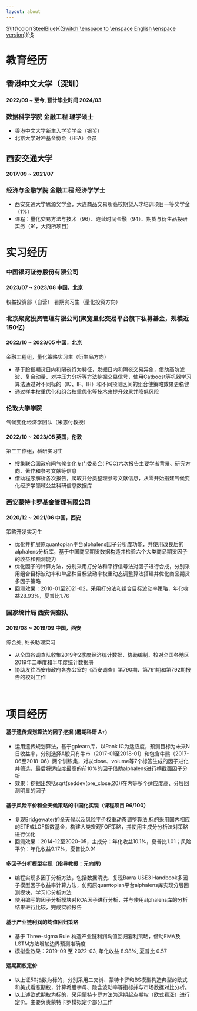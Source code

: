 ```yaml
---
layout: about
---
```

[ $\it{\color{SteelBlue}{(Switch \enspace to \enspace English \enspace version)}}$](https://fynnzhou.github.io/MySiteEN/)

# 教育经历

## 香港中文大学（深圳）

#### 2022/09 ~ 至今, 预计毕业时间 2024/03

### 数据科学学院 金融工程 理学硕士

* 香港中文大学新生入学奖学金（银奖）
* 北京大学对冲基金协会（HFA）会员

## 西安交通大学

#### 2017/09 ~ 2021/07

### 经济与金融学院 金融工程 经济学学士

* 西安交通大学思源奖学金，大连商品交易所高校期货人才培训项目一等奖学金（1%）
* 课程：量化交易方法与技术（96）、连续时间金融（94）、期货与衍生品投研实务（91，大商所项目）

# 实习经历

### 中国银河证券股份有限公司

#### 2023/07 ~ 2023/08    中国，北京

权益投资部（自营） 暑期实习生（量化投资方向）

### 北京聚宽投资管理有限公司(聚宽量化交易平台旗下私募基金，规模近150亿)

#### 2022/10 ~ 2023/05    中国，北京

金融工程组，量化策略实习生（衍生品方向）

* 基于股指期货日内和隔夜行为特征，发掘日内和隔夜交易异象，借助高阶滤波、复合动量、对冲压力分析等方法挖掘交易信号，使用Catboost等机器学习算法通过对不同标的（IC、IF、IH）和不同预测区间的组合使策略效果更稳健
* 通过样本权重优化和组合权重优化等技术来提升效果并降低风险

### 伦敦大学学院

气候变化经济学团队（米志付教授）

#### 2022/10 ~ 2023/05    英国，伦敦

第三工作组，科研实习生

* 搜集联合国政府间气候变化专门委员会(IPCC)六次报告主要学者背景、研究方向、著作和参考文献等信息
* 借助程序解析各次报告，爬取并分类整理参考文献信息，从零开始搭建气候变化经济学领域公益科研信息数据库

### 西安蒙特卡罗基金管理有限公司

#### 2020/12 ~ 2021/06    中国，西安

策略开发实习生

* 优化并扩展原quantopian平台alphalens因子分析库功能，并使用改良后的alphalens分析库，基于中国商品期货数据构造并检验六个大类商品期货因子的收益和预测能力
* 优化因子的计算方法，分别采用打分法和平行信号法对因子进行合成，分别采用组合目标波动率和单品种目标波动率权重动态调整算法搭建并优化商品期货多因子策略
* 回测效果：2010-01至2021-02，采用打分法和组合目标波动率策略，年化收益28.93%，夏普比1.76

### 国家统计局 西安调查队

#### 2019/08 ~ 2019/09   中国，西安

综合处, 处长助理实习

* 从全国各调查队收集2019年2季度经济统计数据，协助编制、校对全国各地区2019年二季度和半年度统计数据册
* 协助发往西安市政府各办公室的《西安调查》第790期、第791期和第792期报告的校对工作

<br/>

# 项目经历

#### 基于遗传规划算法的因子挖掘 (暑期科研 A+)

* 运用遗传规划算法，基于gplearn库，以Rank IC为适应度，预测目标为未来N日收益率，分别选择A股只有牛市（2017-01至2018-01）和包含牛熊（2017-06至2018-06）两个训练集，对以close、volume等7个标签生成的因子进化并筛选，最后将适应度最高的前10%的因子借助alphalens进行横截面因子分析
* 效果：挖掘出包括sqrt(seddev(pre_close,20))在内等多个适应度高、分层回测明显的因子

#### 基于风险平价和全天候策略的中国化实现（课程项目 96/100）

* 复现Bridgewater的全天候以及风险平价权重动态调整算法,标的采用国内相应的ETF或LOF指数基金，构建大类宏观FOF策略，并使用主成分分析法对策略进行优化
* 回测效果：2014-12至2020-05，主成分：年化收益10.1%，夏普比1.01；风险平价：年化收益9.17%，夏普比0.91

#### 多因子分析模型实现（指导教授：元向辉）

* 编程实现多因子分析方法，包括数据清洗、复现Barra USE3 Handbook多因子模型因子收益率计算方法，仿照原quantopian平台alphalens库实现分层回测模块，学习IC分析方法
* 使用编写的因子分析模块对ROA因子进行分析，并与使用alphalens库的分析结果进行比较，完成实验报告

#### 基于产业链利润的均值回归策略

* 基于 Three-sigma Rule 构造产业链利润均值回归套利策略，借助EMA及LSTM方法增加边界预测准确度
* 模拟盘效果：2019-09 至 2022-03, 年化收益 8.98%, 夏普比 0.57

#### 远期期权定价

* 以上证50指数为标的，分别采用二叉树、蒙特卡罗和BS模型构造典型的欧式和美式看涨期权，计算希腊字母、隐含波动率等指标并与市场数据对比分析。
* 以上述欧式期权为标的，采用蒙特卡罗方法为远期起点期权（欧式看涨）进行定价。主要负责蒙特卡罗模拟定价部分工作
